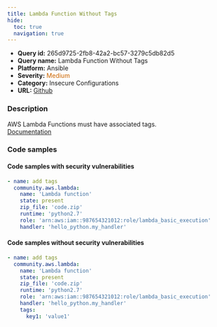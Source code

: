 ```yaml
---
title: Lambda Function Without Tags
hide:
  toc: true
  navigation: true
---
```


<style>
  .highlight .hll {
    background-color: #ff171742;
  }
  .md-content {
    max-width: 1100px;
    margin: 0 auto;
  }
</style>

-   **Query id:** 265d9725-2fb8-42a2-bc57-3279c5db82d5
-   **Query name:** Lambda Function Without Tags
-   **Platform:** Ansible
-   **Severity:** <span style="color:#C60">Medium</span>
-   **Category:** Insecure Configurations
-   **URL:** [Github](https://github.com/Checkmarx/kics/tree/master/assets/queries/ansible/aws/lambda_function_without_tags)

### Description
AWS Lambda Functions must have associated tags.<br>
[Documentation](https://docs.ansible.com/ansible/latest/collections/community/aws/lambda_module.html)

### Code samples
#### Code samples with security vulnerabilities
```yaml title="Positive test num. 1 - yaml file" hl_lines="2"
- name: add tags
  community.aws.lambda:
    name: 'Lambda function'
    state: present
    zip_file: 'code.zip'
    runtime: 'python2.7'
    role: 'arn:aws:iam::987654321012:role/lambda_basic_execution'
    handler: 'hello_python.my_handler'

```


#### Code samples without security vulnerabilities
```yaml title="Negative test num. 1 - yaml file"
- name: add tags
  community.aws.lambda:
    name: 'Lambda function'
    state: present
    zip_file: 'code.zip'
    runtime: 'python2.7'
    role: 'arn:aws:iam::987654321012:role/lambda_basic_execution'
    handler: 'hello_python.my_handler'
    tags:
      key1: 'value1'

```

